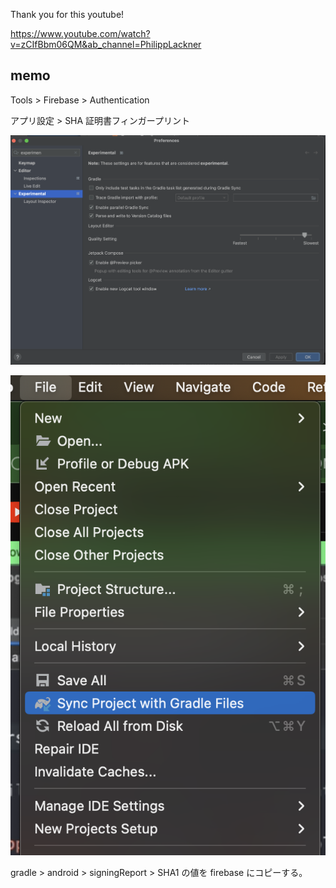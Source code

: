Thank you for this youtube!

https://www.youtube.com/watch?v=zCIfBbm06QM&ab_channel=PhilippLackner

## memo

Tools > Firebase > Authentication

アプリ設定 > SHA 証明書フィンガープリント

![](imgs/gradle-fingerprint.png)

![](imgs/sync-gradle.png)

gradle > android > signingReport > SHA1 の値を firebase にコピーする。
